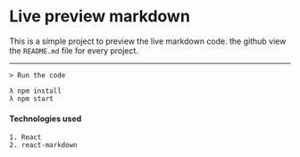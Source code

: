 # Live preview markdown 

This is a simple project to preview the live markdown code.
the github view the `README.md` file for every project.

---

    > Run the code
    
    λ npm install
    λ npm start


#### Technologies used
```
1. React
2. react-markdown
```